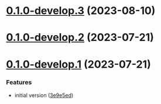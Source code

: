 # [0.1.0-develop.3](https://git.lumeweb.com/LumeWeb/hosted-kernel/compare/v0.1.0-develop.2...v0.1.0-develop.3) (2023-08-10)

# [0.1.0-develop.2](https://git.lumeweb.com/LumeWeb/hosted-kernel/compare/v0.1.0-develop.1...v0.1.0-develop.2) (2023-07-21)

# [0.1.0-develop.1](https://git.lumeweb.com/LumeWeb/hosted-kernel/compare/v0.0.1...v0.1.0-develop.1) (2023-07-21)


### Features

* initial version ([3e9e5ed](https://git.lumeweb.com/LumeWeb/hosted-kernel/commit/3e9e5eda97cfc05f88575d1240f56fbf8543984c))
